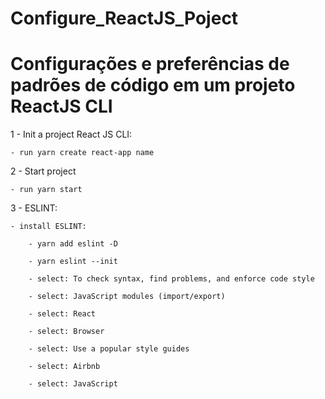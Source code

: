 # Configure_ReactJS_Poject
Configurações e preferências de padrões de código em um projeto ReactJS CLI
================================================================================================================================================
1 - Init a project React JS CLI:
	
	- run yarn create react-app name
	
2 - Start project

	- run yarn start

3 - ESLINT:
	
	- install ESLINT:

		- yarn add eslint -D

		- yarn eslint --init

		- select: To check syntax, find problems, and enforce code style

		- select: JavaScript modules (import/export)

		- select: React

		- select: Browser

		- select: Use a popular style guides

		- select: Airbnb

		- select: JavaScript

